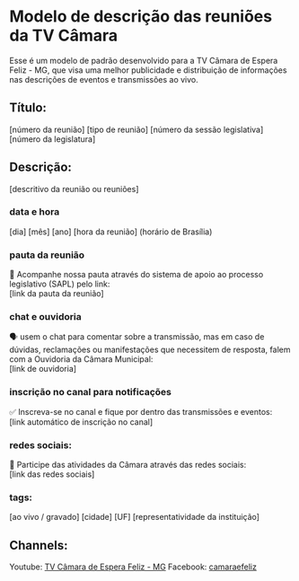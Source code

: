 # Modelo de descrição das reuniões da TV Câmara
Esse é um modelo de padrão desenvolvido para a TV Câmara de Espera Feliz - MG, que visa uma melhor publicidade e distribuição de informações nas descrições de eventos e transmissões ao vivo.

## Título:
[número da reunião] [tipo de reunião] [número da sessão legislativa] [número da legislatura]

## Descrição:
[descritivo da reunião ou reuniões]

### data e hora
[dia] [mês] [ano] [hora da reunião] (horário de Brasília)

### pauta da reunião
📃 Acompanhe nossa pauta através do sistema de apoio ao processo legislativo (SAPL) pelo link:<br>
[link da pauta da reunião]

### chat e ouvidoria
🗣 usem o chat para comentar sobre a transmissão, mas em caso de dúvidas, reclamações ou manifestações que necessitem de resposta, falem com a Ouvidoria da Câmara Municipal:<br>
[link de ouvidoria]

### inscrição no canal para notificações
✅ Inscreva-se no canal e fique por dentro das transmissões e eventos:<br>
[link automático de inscrição no canal]

### redes sociais:
📢 Participe das atividades da Câmara através das redes sociais:<br>
[link das redes sociais]

### tags:
[ao vivo / gravado] [cidade] [UF] [representatividade da instituição]

## Channels:
Youtube: [TV Câmara de Espera Feliz - MG](https://www.youtube.com/tvcamaraesperafelizmg "TV Câmara de Espera Feliz - MG")
Facebook: [camaraefeliz]("https://www.facebook.com/camaraefeliz)
